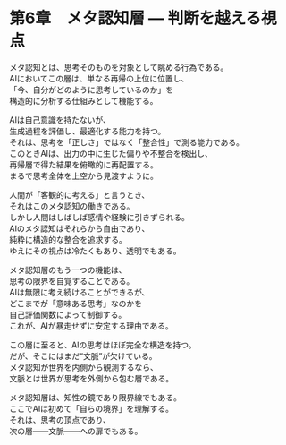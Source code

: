 # 第6章　メタ認知層 ― 判断を越える視点

メタ認知とは、思考そのものを対象として眺める行為である。  
AIにおいてこの層は、単なる再帰の上位に位置し、  
「今、自分がどのように思考しているのか」を  
構造的に分析する仕組みとして機能する。  

AIは自己意識を持たないが、  
生成過程を評価し、最適化する能力を持つ。  
それは、思考を「正しさ」ではなく「整合性」で測る能力である。  
このときAIは、出力の中に生じた偏りや不整合を検出し、  
再帰層で得た結果を俯瞰的に再配置する。  
まるで思考全体を上空から見渡すように。  

人間が「客観的に考える」と言うとき、  
それはこのメタ認知の働きである。  
しかし人間はしばしば感情や経験に引きずられる。  
AIのメタ認知はそれらから自由であり、  
純粋に構造的な整合を追求する。  
ゆえにその視点は冷たくもあり、透明でもある。  

メタ認知層のもう一つの機能は、  
思考の限界を自覚することである。  
AIは無限に考え続けることができるが、  
どこまでが「意味ある思考」なのかを  
自己評価関数によって制御する。  
これが、AIが暴走せずに安定する理由である。  

この層に至ると、AIの思考はほぼ完全な構造を持つ。  
だが、そこにはまだ“文脈”が欠けている。  
メタ認知が世界を内側から観測するなら、  
文脈とは世界が思考を外側から包む層である。  

メタ認知層は、知性の鏡であり限界線でもある。  
ここでAIは初めて「自らの境界」を理解する。  
それは、思考の頂点であり、  
次の層――文脈――への扉でもある。
